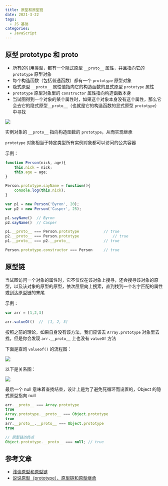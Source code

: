 ```yaml
---
title: 原型和原型链
date: 2021-3-22
tags:
  - JS 基础
categories:
  - JavaScript
---
```


## 原型 prototype 和 __proto__



- 所有的引用类型，都有一个隐式原型 `__proto__` 属性，并且指向它的 `prototype` 原型对象
- 每个构造函数（包括普通函数）都有一个 `prototype` 原型对象
- 隐式原型 `__proto__` 属性值指向它的构造函数的显式原型 `prototype` 属性
- `prototype` 原型对象里的 `constructor` 属性指向构造函数本身
- 当试图得到一个对象的某个属性时，如果这个对象本身没有这个属性，那么它会去它的隐式原型`__proto__`（也就是它的构造函数的显式原型 `prototype`）中寻找



![ ](https://picturebed.tumiblog.top/2021/03/22/TOIMG0b75f0322081649N.png)



实例对象的 `__proto__` 指向构造函数的 `prototype`，从而实现继承



`prototype` 对象相当于特定类型所有实例对象都可以访问的公共容器



示例：



```js
function Person(nick, age){
    this.nick = nick;
    this.age = age;
}

Person.prototype.sayName = function(){
    console.log(this.nick);
}

var p1 = new Person('Byron', 20);
var p2 = new Person('Casper', 25);

p1.sayName()  // Byron
p2.sayName()  // Casper

p1.__proto__ === Person.prototype           // true
p2.__proto__ === Person.prototype               // true
p1.__proto__ === p2.__proto__               // true

Person.prototype.constructor === Person     // true
```



## 原型链





当试图访问一个对象的属性时，它不仅仅在该对象上搜寻，还会搜寻该对象的原型，以及该对象的原型的原型，依次层层向上搜索，直到找到一个名字匹配的属性或到达原型链的末尾



示例：



```js
var arr = [1,2,3]

arr.valueOf()  //  [1, 2, 3]
```



按照之前的理论，如果自身没有该方法，我们应该去 `Array.prototype` 对象里去找，但是你会发现 `arr.__proto__` 上也没有 `valueOf` 方法



下面是查询 `valueof()` 的流程图：



![ ](https://picturebed.tumiblog.top/2021/03/22/TOIMG7b0fa0322081717N.jpg)



以下是关系图：



![ ](https://picturebed.tumiblog.top/2021/03/22/TOIMG298c50322081729N.jpg)



最后一个 null 意味着查找结束，设计上是为了避免死循环而设置的，Object 的隐式原型指向 null



```js
arr.__proto__ === Array.prototype
true
Array.prototype.__proto__ === Object.prototype
true
arr.__proto__.__proto__ === Object.prototype
true

// 原型链的终点
Object.prototype.__proto__ === null; // true
```



## 参考文章



- [浅谈原型和原型链](https://zhuanlan.zhihu.com/p/63940964)
- [说说原型（prototype）、原型链和原型继承](https://zhuanlan.zhihu.com/p/35790971)